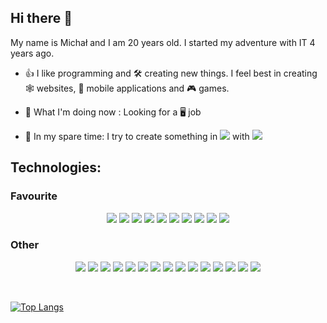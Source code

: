 ## Hi there 👋

My name is Michał and I am 20 years old. I started my adventure with IT 4 years ago. 

- 👍 I like programming and 🛠️ creating new things. I feel best in creating 🕸️ websites, 📱 mobile applications and 🎮 games.

- 🎯 What I'm doing now : Looking for a 🖥️ job

- <p>💺 In my spare time: I try to create something in <img src="https://img.shields.io/badge/Unity-FFFFFF?logo=Unity&logoColor=black&style=flat" /> with <img src="https://img.shields.io/badge/C Sharp-239120?logo=C Sharp&logoColor=white&style=flat" /></p>

## Technologies:

### Favourite

<p align="center">
  <img src="https://img.shields.io/badge/JavaScript-F7DF1E?logo=JavaScript&logoColor=black&style=for-the-badge" /> 
  <img src="https://img.shields.io/badge/TypeScript-3178C6?logo=TypeScript&logoColor=white&style=for-the-badge" /> 
  <img src="https://img.shields.io/badge/HTML5-E34F26?logo=HTML5&logoColor=white&style=for-the-badge" /> 
  <img src="https://img.shields.io/badge/CSS3-1572B6?logo=CSS3&logoColor=white&style=for-the-badge" /> 
  <img src="https://img.shields.io/badge/React-61DAFB?logo=React&logoColor=black&style=for-the-badge" /> 
  <img src="https://img.shields.io/badge/React Native-61DAFB?logo=React&logoColor=black&style=for-the-badge" /> 
  <img src="https://img.shields.io/badge/Node.js-339933?logo=Node.js&logoColor=white&style=for-the-badge" />
  <img src="https://img.shields.io/badge/Express-000000?logo=Express&logoColor=white&style=for-the-badge" />
  <img src="https://img.shields.io/badge/Python-3776AB?logo=Python&logoColor=white&style=for-the-badge" />
  <img src="https://img.shields.io/badge/Unity-FFFFFF?logo=Unity&logoColor=black&style=for-the-badge" />
</p>
  
### Other

<p align="center">
  <img src="https://img.shields.io/badge/C Sharp-239120?logo=C Sharp&logoColor=white&style=for-the-badge" /> 
  <img src="https://img.shields.io/badge/WebGL-990000?logo=WebGL&logoColor=white&style=for-the-badge" /> 
  <img src="https://img.shields.io/badge/PHP-777BB4?logo=PHP&logoColor=white&style=for-the-badge" /> 
  <img src="https://img.shields.io/badge/MySQL-4479A1?logo=MySQL&logoColor=white&style=for-the-badge" /> 
  <img src="https://img.shields.io/badge/Kotlin-7F52FF?logo=Kotlin&logoColor=white&style=for-the-badge" />
  <img src="https://img.shields.io/badge/Sass-CC6699?logo=Sass&logoColor=white&style=for-the-badge" />
  <img src="https://img.shields.io/badge/Vue.js-4FC08D?logo=Vue.js&logoColor=white&style=for-the-badge" />
  <img src="https://img.shields.io/badge/Angular-DD0031?logo=Angular&logoColor=white&style=for-the-badge" />
  <img src="https://img.shields.io/badge/Svelte-FF3E00?logo=Svelte&logoColor=white&style=for-the-badge" />
  <img src="https://img.shields.io/badge/jQuery-0769AD?logo=jQuery&logoColor=white&style=for-the-badge" />
  <img src="https://img.shields.io/badge/Tailwind CSS-06B6D4?logo=Tailwind CSS&logoColor=white&style=for-the-badge" />
  <img src="https://img.shields.io/badge/Webpack-8DD6F9?logo=Webpack&logoColor=black&style=for-the-badge" />
  <img src="https://img.shields.io/badge/PostgreSQL-4169E1?logo=PostgreSQL&logoColor=white&style=for-the-badge" />
  <img src="https://img.shields.io/badge/Heroku-430098?logo=Heroku&logoColor=white&style=for-the-badge" />
  <img src="https://img.shields.io/badge/Three.js-000000?logo=Three.js&logoColor=white&style=for-the-badge" />
</p>

<br />



[![Top Langs](https://github-readme-stats.vercel.app/api/top-langs/?username=MSiorr&layout=compact&theme=tokyonight)](https://github.com/anuraghazra/github-readme-stats)
  
<!--

[![My GitHub stats](https://github-readme-stats.vercel.app/api?username=MSiorr&count_private=true&show_icons=true&theme=tokyonight)](https://github.com/anuraghazra/github-readme-stats)

-->
